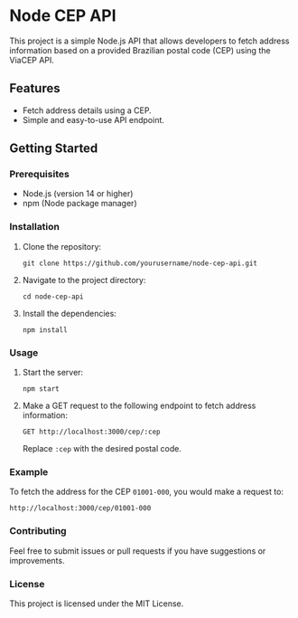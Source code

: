 # Node CEP API

This project is a simple Node.js API that allows developers to fetch address information based on a provided Brazilian postal code (CEP) using the ViaCEP API.

## Features

- Fetch address details using a CEP.
- Simple and easy-to-use API endpoint.

## Getting Started

### Prerequisites

- Node.js (version 14 or higher)
- npm (Node package manager)

### Installation

1. Clone the repository:

   ```
   git clone https://github.com/yourusername/node-cep-api.git
   ```

2. Navigate to the project directory:

   ```
   cd node-cep-api
   ```

3. Install the dependencies:

   ```
   npm install
   ```

### Usage

1. Start the server:

   ```
   npm start
   ```

2. Make a GET request to the following endpoint to fetch address information:

   ```
   GET http://localhost:3000/cep/:cep
   ```

   Replace `:cep` with the desired postal code.

### Example

To fetch the address for the CEP `01001-000`, you would make a request to:

```
http://localhost:3000/cep/01001-000
```

### Contributing

Feel free to submit issues or pull requests if you have suggestions or improvements.

### License

This project is licensed under the MIT License.